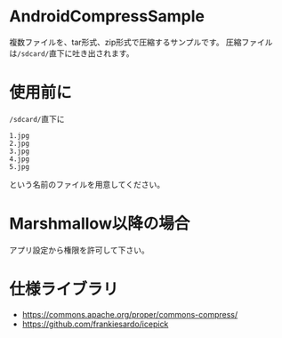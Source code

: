 # AndroidCompressSample

複数ファイルを、tar形式、zip形式で圧縮するサンプルです。
圧縮ファイルは``/sdcard/``直下に吐き出されます。

# 使用前に
``/sdcard/``直下に
```
1.jpg
2.jpg
3.jpg
4.jpg
5.jpg
```
という名前のファイルを用意してください。

# Marshmallow以降の場合
アプリ設定から権限を許可して下さい。

# 仕様ライブラリ
* https://commons.apache.org/proper/commons-compress/
* https://github.com/frankiesardo/icepick
